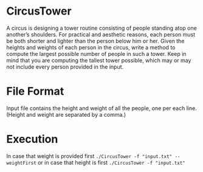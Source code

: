 # CircusTower
A circus is designing a tower routine consisting of people standing atop one another’s shoulders. For
practical and aesthetic reasons, each person must be both shorter and lighter than the person below
him or her.
Given the heights and weights of each person in the circus, write a method to compute the largest
possible number of people in such a tower.
Keep in mind that you are computing the tallest tower possible, which may or may not include every
person provided in the input.
# File Format
Input file contains the height and weight of all the people, one per each line. (Height and weight are
separated by a comma.)
# Execution
In case that weight is provided first `./CircusTower -f "input.txt" --weightFirst` or in case that height is first `./CircusTower -f "input.txt"`
